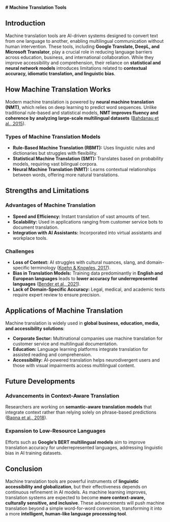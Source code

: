 **\# Machine Translation Tools**

## **Introduction**

Machine translation tools are AI-driven systems designed to convert text from one language to another, enabling multilingual communication without human intervention. These tools, including **Google Translate, DeepL, and Microsoft Translator**, play a crucial role in reducing language barriers across education, business, and international collaboration. While they improve accessibility and comprehension, their reliance on **statistical and neural network models** introduces limitations related to **contextual accuracy, idiomatic translation, and linguistic bias**.

## **How Machine Translation Works**

Modern machine translation is powered by **neural machine translation (NMT)**, which relies on deep learning to predict word sequences. Unlike traditional rule-based and statistical models, **NMT improves fluency and coherence by analyzing large-scale multilingual datasets** ([Bahdanau et al., 2015](https://arxiv.org/pdf/1409.0473.pdf)).

### **Types of Machine Translation Models**

* **Rule-Based Machine Translation (RBMT):** Uses linguistic rules and dictionaries but struggles with flexibility.  
* **Statistical Machine Translation (SMT):** Translates based on probability models, requiring vast bilingual corpora.  
* **Neural Machine Translation (NMT):** Learns contextual relationships between words, offering more natural translations.

## **Strengths and Limitations**

### **Advantages of Machine Translation**

* **Speed and Efficiency:** Instant translation of vast amounts of text.  
* **Scalability:** Used in applications ranging from customer service bots to document translation.  
* **Integration with AI Assistants:** Incorporated into virtual assistants and workplace tools.

### **Challenges**

* **Loss of Context:** AI struggles with cultural nuances, slang, and domain-specific terminology ([Koehn & Knowles, 2017](https://aclanthology.org/W17-3204.pdf)).  
* **Bias in Translation Models:** Training data predominantly in **English and European languages** leads to **lower accuracy for underrepresented languages** ([Bender et al., 2021](https://dl.acm.org/doi/10.1145/3442188.3445922)).  
* **Lack of Domain-Specific Accuracy:** Legal, medical, and academic texts require expert review to ensure precision.

## **Applications of Machine Translation**

Machine translation is widely used in **global business, education, media, and accessibility solutions**:

* **Corporate Sector:** Multinational companies use machine translation for customer service and multilingual documentation.  
* **Education:** Language learning platforms integrate translation for assisted reading and comprehension.  
* **Accessibility:** AI-powered translation helps neurodivergent users and those with visual impairments access multilingual content.

## **Future Developments**

### **Advancements in Context-Aware Translation**

Researchers are working on **semantic-aware translation models** that integrate context rather than relying solely on phrase-based predictions ([Bapna et al., 2018](https://arxiv.org/pdf/1804.09849.pdf)).

### **Expansion to Low-Resource Languages**

Efforts such as **Google’s BERT multilingual models** aim to improve translation accuracy for underrepresented languages, addressing linguistic bias in AI training datasets.

## **Conclusion**

Machine translation tools are powerful instruments of **linguistic accessibility and globalization**, but their effectiveness depends on continuous refinement in AI models. As machine learning improves, translation systems are expected to become **more context-aware, culturally sensitive, and inclusive**. These advancements will push machine translation beyond a simple word-for-word conversion, transforming it into a more **intelligent, human-like language processing tool**.

